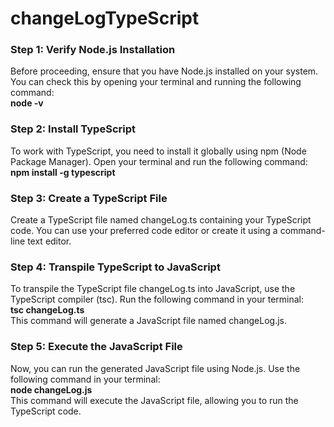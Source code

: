 # changeLogTypeScript
### Step 1: Verify Node.js Installation 
Before proceeding, ensure that you have Node.js installed on your system. You can check this by opening your terminal and running the following command: <br />
   	**node -v**  
### Step 2: Install TypeScript
To work with TypeScript, you need to install it globally using npm (Node Package Manager). Open your terminal and run the following command:<br />
   **npm install -g typescript** 
   
### Step 3: Create a TypeScript File
Create a TypeScript file named changeLog.ts containing your TypeScript code. You can use your preferred code editor or create it using a command-line text editor.

### Step 4: Transpile TypeScript to JavaScript
To transpile the TypeScript file changeLog.ts into JavaScript, use the TypeScript compiler (tsc). Run the following command in your terminal:<br />
  **tsc changeLog.ts** <br />
This command will generate a JavaScript file named changeLog.js.

### Step 5: Execute the JavaScript File
Now, you can run the generated JavaScript file using Node.js. Use the following command in your terminal:<br />
  **node changeLog.js** <br />
This command will execute the JavaScript file, allowing you to run the TypeScript code.
 
